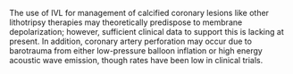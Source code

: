 The use of IVL for management of calcified coronary lesions like other lithotripsy therapies may theoretically predispose to membrane depolarization; however, sufficient clinical data to support this is lacking at present. In addition, coronary artery perforation may occur due to barotrauma from either low-pressure balloon inflation or high energy acoustic wave emission, though rates have been low in clinical trials.